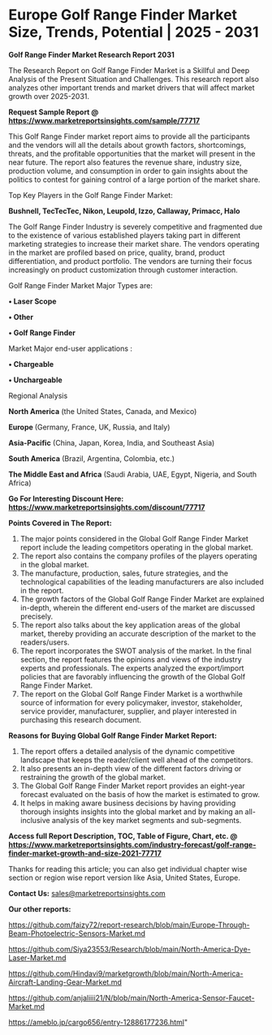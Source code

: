# Europe Golf Range Finder Market Size, Trends, Potential | 2025 - 2031

<strong>Golf Range Finder Market Research Report 2031</strong>

The Research Report on Golf Range Finder Market is a Skillful and Deep Analysis of the Present Situation and Challenges. This research report also analyzes other important trends and market drivers that will affect market growth over 2025-2031.

<strong>Request Sample Report @ <a href=https://www.marketreportsinsights.com/sample/77717>https://www.marketreportsinsights.com/sample/77717</a></strong>

This Golf Range Finder market report aims to provide all the participants and the vendors will all the details about growth factors, shortcomings, threats, and the profitable opportunities that the market will present in the near future. The report also features the revenue share, industry size, production volume, and consumption in order to gain insights about the politics to contest for gaining control of a large portion of the market share.

Top Key Players in the Golf Range Finder Market:

<strong>Bushnell, TecTecTec, Nikon, Leupold, Izzo, Callaway, Primacc, Halo</strong>

The Golf Range Finder Industry is severely competitive and fragmented due to the existence of various established players taking part in different marketing strategies to increase their market share. The vendors operating in the market are profiled based on price, quality, brand, product differentiation, and product portfolio. The vendors are turning their focus increasingly on product customization through customer interaction.

Golf Range Finder Market Major Types are:

<strong>• Laser Scope

• Other

• Golf Range Finder</strong>

Market Major end-user applications :

<strong>• Chargeable

• Unchargeable</strong>

Regional Analysis

</u><strong><b>North America</b></strong> (the United States, Canada, and Mexico)

<strong><b>Europe </b></strong>(Germany, France, UK, Russia, and Italy)

<strong><b>Asia-Pacific</b></strong> (China, Japan, Korea, India, and Southeast Asia)

<strong><b>South America</b></strong> (Brazil, Argentina, Colombia, etc.)

<strong><b>The Middle East and Africa</b></strong> (Saudi Arabia, UAE, Egypt, Nigeria, and South Africa)

<strong>Go For Interesting Discount Here: <a href=https://www.marketreportsinsights.com/discount/77717>https://www.marketreportsinsights.com/discount/77717</a></strong>

<strong>Points Covered in The Report:</strong>
<ol>
  <li>The major points considered in the Global Golf Range Finder Market report include the leading competitors operating in the global market.</li>
  <li>The report also contains the company profiles of the players operating in the global market.</li>
  <li>The manufacture, production, sales, future strategies, and the technological capabilities of the leading manufacturers are also included in the report.</li>
  <li>The growth factors of the Global Golf Range Finder Market are explained in-depth, wherein the different end-users of the market are discussed precisely.</li>
  <li>The report also talks about the key application areas of the global market, thereby providing an accurate description of the market to the readers/users.</li>
  <li>The report incorporates the SWOT analysis of the market. In the final section, the report features the opinions and views of the industry experts and professionals. The experts analyzed the export/import policies that are favorably influencing the growth of the Global Golf Range Finder Market.</li>
  <li>The report on the Global Golf Range Finder Market is a worthwhile source of information for every policymaker, investor, stakeholder, service provider, manufacturer, supplier, and player interested in purchasing this research document.</li>
</ol>
<strong>Reasons for Buying Global Golf Range Finder Market Report:</strong>

<ol>
  <li>The report offers a detailed analysis of the dynamic competitive landscape that keeps the reader/client well ahead of the competitors.</li>
  <li>It also presents an in-depth view of the different factors driving or restraining the growth of the global market.</li>
  <li>The Global Golf Range Finder Market report provides an eight-year forecast evaluated on the basis of how the market is estimated to grow.</li>
  <li>It helps in making aware business decisions by having providing thorough insights insights into the global market and by making an all-inclusive analysis of the key market segments and sub-segments.</li>
</ol>
<strong>Access full Report Description, TOC, Table of Figure, Chart, etc. @ <a href=https://www.marketreportsinsights.com/industry-forecast/golf-range-finder-market-growth-and-size-2021-77717>https://www.marketreportsinsights.com/industry-forecast/golf-range-finder-market-growth-and-size-2021-77717</a></strong>


Thanks for reading this article; you can also get individual chapter wise section or region wise report version like Asia, United States, Europe.

<strong>Contact Us:</strong>
sales@marketreportsinsights.com

<strong>Our other reports:</strong>

<a href=https://github.com/faizy72/report-research/blob/main/Europe-Through-Beam-Photoelectric-Sensors-Market.md>https://github.com/faizy72/report-research/blob/main/Europe-Through-Beam-Photoelectric-Sensors-Market.md</a>

<a href=https://github.com/Siya23553/Research/blob/main/North-America-Dye-Laser-Market.md>https://github.com/Siya23553/Research/blob/main/North-America-Dye-Laser-Market.md</a>

<a href=https://github.com/Hindavi9/marketgrowth/blob/main/North-America-Aircraft-Landing-Gear-Market.md>https://github.com/Hindavi9/marketgrowth/blob/main/North-America-Aircraft-Landing-Gear-Market.md</a>

<a href=https://github.com/anjaliiii21/N/blob/main/North-America-Sensor-Faucet-Market.md>https://github.com/anjaliiii21/N/blob/main/North-America-Sensor-Faucet-Market.md</a>

<a href=https://ameblo.jp/cargo656/entry-12886177236.html>https://ameblo.jp/cargo656/entry-12886177236.html</a>"
